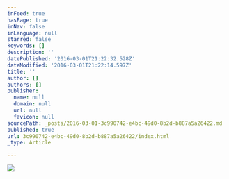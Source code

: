 ```yaml
---
inFeed: true
hasPage: true
inNav: false
inLanguage: null
starred: false
keywords: []
description: ''
datePublished: '2016-03-01T21:22:32.528Z'
dateModified: '2016-03-01T21:22:14.597Z'
title: ''
author: []
authors: []
publisher:
  name: null
  domain: null
  url: null
  favicon: null
sourcePath: _posts/2016-03-01-3c990742-e4bc-49d0-8b2d-b887a5a26422.md
published: true
url: 3c990742-e4bc-49d0-8b2d-b887a5a26422/index.html
_type: Article

---
```

![](https://the-grid-user-content.s3-us-west-2.amazonaws.com/7408827b-ea42-4497-8c4e-abc08030b9d7.jpg)